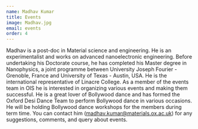 ```yaml
---
name: Madhav Kumar
title: Events
image: Madhav.jpg
email: events
order: 4
---
```


Madhav is a post-doc in Material science and engineering. He is an experimentalist and works on advanced nanoelectronic engineering. Before undertaking his Doctorate course, he has completed his Master degree in Nanophysics, a joint programme between University Joseph Fourier - Grenoble, France and University of Texas - Austin, USA. He is the international representative of Linacre College. As a member of the events team in OIS he is interested in organizing various events and making them successful. 
He is a great lover of Bollywood dance and has formed the Oxford Desi Dance Team to perform Bollywood dance in various occasions. He will be holding Bollywood dance workshops for the members during term time. 
You can contact him (madhav.kumar@materials.ox.ac.uk) for any suggestions, comments, and query about events.
